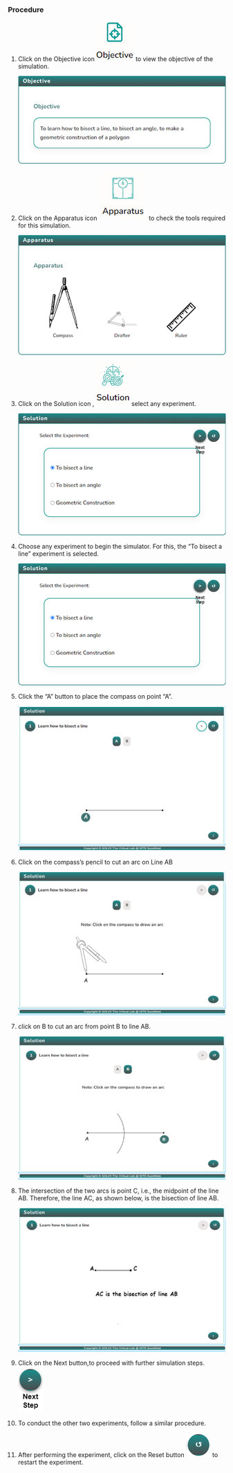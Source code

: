 ### Procedure

1. Click on the Objective icon <img src="images/objecticon.png" alt="Alt text" > to view the objective of the simulation.

   ![Alt text](images/objectscreen.png)

2. Click on the Apparatus icon <img src="images/apparatus-icon.png" alt="Alt text" > to check the tools required for this simulation.

   ![Alt text](images/appratus_screen.png)

3. Click on the Solution icon ,<img src="images/solutions-icon.png" alt="Alt text" >select any experiment.

   ![Alt text](images/solution_screen.png)

4. Choose any experiment to begin the simulator. For this, the “To bisect a line” experiment is selected.

   ![Alt text](images/solution_screen.png)

5. Click the “A” button to place the compass on point “A”.

   ![Alt text](images/proc5.png)

6. Click on the compass’s pencil to cut an arc on Line AB

   ![Alt text](images/proc6.png)

7. click on B to cut an arc from point B to line AB.

   ![Alt text](images/proc7.png)

8. The intersection of the two arcs is point C, i.e., the midpoint of the line AB. Therefore, the line AC, as shown below, is the bisection of line AB.

   ![Alt text](images/proc8.png)

9. Click on the Next button,to proceed with further simulation steps.<img src="images\nextButton-icon.png" alt="Alt text">

10. To conduct the other two experiments, follow a similar procedure.

11. After performing the experiment, click on the Reset button <img src="images/resetButton-icon.png" alt="Alt text" > to restart the experiment.
